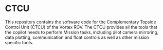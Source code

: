 # CTCU
This repository contains the software code for the Complementary Topside Control Unit (CTCU) of the Vortex ROV. The CTCU provides all the tools that the copilot needs to perform Mission tasks, including pilot camera mirroring, data plotting, communication and float controls as well as other mission specific tools.
